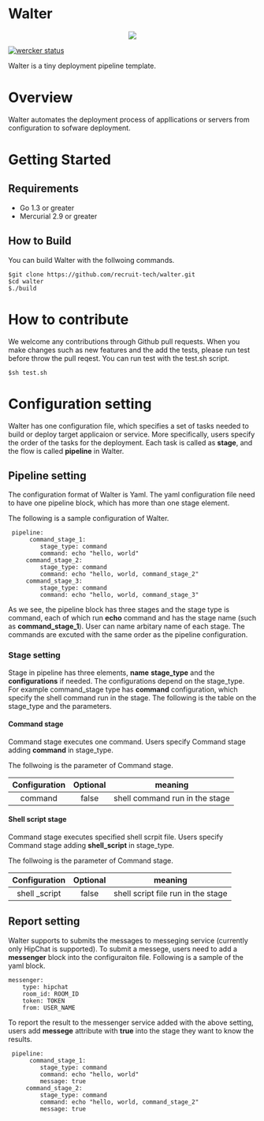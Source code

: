 Walter
========

<p align="center">
<img src="https://dl.dropboxusercontent.com/u/10177896/walter-logo-readme.png"/>
</p>

[![wercker status](https://app.wercker.com/status/4fcb4b110909fc45775d12641f5cf037/m "wercker status")](https://app.wercker.com/project/bykey/4fcb4b110909fc45775d12641f5cf037)

Walter is a tiny deployment pipeline template.

Overview
==========

Walter automates the deployment process of appllications or servers from configuration to sofware deployment.

Getting Started
===============

Requirements
-------------
- Go 1.3 or greater
- Mercurial 2.9 or greater

How to Build
-------------

You can build Walter with the follwoing commands.

    $git clone https://github.com/recruit-tech/walter.git
    $cd walter
    $./build

How to contribute
====================

We welcome any contributions through Github pull requests.
When you make changes such as new features and the add the tests, please run test before throw the pull reqest.
You can run test with the test.sh script.

    $sh test.sh

Configuration setting
======================

Walter has one configuration file, which specifies a set of tasks needed to build or deploy target applicaion or service. 
More specifically, users specify the order of the tasks for the deployment. Each task is called as **stage**, and the flow is called **pipeline** in Walter.

## Pipeline setting

The configuration format of Walter is Yaml. The yaml configuration file need to have one pipeline block, which has more
than one stage element.

The following is a sample configuration of Walter.

     pipeline:
          command_stage_1:
             stage_type: command
             command: echo "hello, world"
         command_stage_2:
             stage_type: command
             command: echo "hello, world, command_stage_2"
         command_stage_3:
             stage_type: command
             command: echo "hello, world, command_stage_3"

As we see, the pipeline block has three stages and the stage type is command, each of which run **echo** command and has the stage name
(such as **command_stage_1**). User can name arbitary name of each stage. The commands are excuted with the same order as the pipeline configuration.

### Stage setting

Stage in pipeline has three elements, **name** **stage_type** and the **configurations** if needed. The configurations depend on the stage_type.
For example command_stage type has **command** configuration, which specify the shell command run in the stage.
The following is the table on the stage_type and the parameters.

#### Command stage

Command stage executes one command. Users specify Command stage adding **command** in stage_type.

The follwoing is the parameter of Command stage.

|  Configuration | Optional   | meaning                                |
|:--------------:|:----------:|:--------------------------------------:|
|   command      | false      | shell command run in the stage         |

#### Shell script stage
Command stage executes specified shell scrpit file. Users specify Command stage adding **shell_script** in stage_type.

The follwoing is the parameter of Command stage.

|  Configuration   | Optional   | meaning                                |
|:----------------:|:----------:|:--------------------------------------:|
|   shell _script  | false      | shell script file run in the stage     |

## Report setting
Walter supports to submits the messages to messeging service (currently only HipChat is supported). To submit a messege,
users need to add a **messenger** block into the configuraiton file. Following is a sample of the yaml block.

    messenger:
        type: hipchat
        room_id: ROOM_ID
	    token: TOKEN
		from: USER_NAME

To report the result to the messenger service added with the above setting,
users add **messege** attribute with **true** into the stage they want to know the results.

     pipeline:
          command_stage_1:
             stage_type: command
             command: echo "hello, world"
			 message: true
         command_stage_2:
             stage_type: command
             command: echo "hello, world, command_stage_2"
			 message: true
